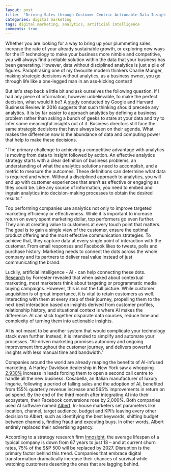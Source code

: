 ```yaml
---
layout: post
title:  "Driving Sales through Customer-Centric Actionable Data Insights"
categories: digital marketing
tags: digital marketing, analytics, artificial intelligence
comments: true
---
```

Whether you are looking for a way to bring up your plummeting sales, increase the rate of your already sustainable growth, or exploring new ways for the IT technology to make your business more nimble and competitive, you will always find a reliable solution within the data that your business has been generating. However, data without disciplined analytics is just a pile of figures. Paraphrasing one of my favourite modern thinkers Charlie Munger, making strategic decisions without analytics, as a business owner, you go through life like a one-legged man in an ass-kicking contest!

But let's step back a little bit and ask ourselves the following question. If I had any piece of information, however unbelievable, to make the perfect decision, what would it be? A [study][1] conducted by Google and Harvard Business Review in 2016 suggests that such thinking should precede any analytics. It is by far easier to approach analytics by defining a business problem rather than asking a bunch of geeks to stare at your data and try to infer some meaningful insights out of it. Business directors still face the same strategic decisions that have always been on their agenda. What makes the difference now is the abundance of data and computing power that help to make these decisions.

"The primary challenge to achieving a competitive advantage with analytics is moving from data to insight followed by action. An effective analytics strategy starts with a clear definition of business problems, an understanding of what the analytics solutions need to accomplish, and a metric to measure the outcomes. These definitions can determine what data is required and when. Without a disciplined approach to analytics, you will end up with customer experiences that aren’t as effective or engaging as they could be. Like any source of information, you need to embed and ingrain analytics into decision-making processes to obtain the desired results."

Top performing companies use analytics not only to improve targeted marketing efficiency or effectiveness. While it is important to increase return on every spent marketing dollar, top performers go even further. They aim at creating value to customers at every touch point that matters. The goal is to gain a single view of the customer, ensure the optimal product offering and the most effective communication strategies. To achieve that, they capture data at every single point of interaction with the customer. From email responses and Facebook likes to tweets, polls and purchase history. Marketing needs to connect the dots across the whole company and its partners to deliver real value instead of just communicating the brand.

Luckily, artificial intelligence - AI - can help connecting these dots. [Research][2] by Forrester revealed that when asked about contextual marketing, most marketers think about targeting or programmatic media buying campaigns. However, this is not the full picture. While customer acquisition is of great importance, it is vital to retain customers as well. Interacting with them at every step of their journey, propelling them to the next best interaction based on insights derived from customer profiles, relationship history, and situational context is where AI makes the difference. AI can stick together disparate data sources, reduce time and complexity of turning them into actionable insights.

AI is not meant to be another system that would complicate your technology stack even further. Instead, it is intended to simplify and automate your processes. "AI-driven marketing promises autonomy and ongoing improvement throughout the customer journey, and delivers powerful insights with less manual time and bandwidth."

Companies around the world are already reaping the benefits of AI-infused marketing. A Harley-Davidson dealership in New York saw a whopping [2,930%][4] increase in leads forcing them to open a second call centre to handle all the new business. Cosabella, an Italian manufacturer of luxury lingerie, following a period of falling sales and the adoption of AI, benefited from 155% quarterly revenue increase and 565% improvements in return on ad spend. By the end of the third month after integrating AI into their ecosystem, their Facebook conversions rose by 2,000%. Both companies used AI software named [Albert](https://albert.ai). In-house marketers set parameters like location, channel, target audience, budget and KPI’s leaving every other decision to Albert, such as identifying the best keywords, shifting budget between channels, finding fraud and executing buys. In other words, Albert entirely replaced their advertising agency.

According to a strategy research firm [Innosight][3], the average lifespan of a typical company is down from 67 years to just 18 – and at current churn rates, 75% of the S&P 500 will be replaced by 2027. Disruption is the primary factor behind this trend. Companies that embrace digital transformation dramatically increase their chances of survival while watching customers deserting the ones that are lagging behind.

[1]: https://hbr.org/sponsored/2016/04/marketing-in-the-drivers-seat-using-analytics-to-create-customer-value
[2]: https://albert.ai/forrester-study-ai-marketing/
[3]: https://www.innosight.com/wp-content/uploads/2016/08/creative-destruction-whips-through-corporate-america_final2015.pdf
[4]: https://hbr.org/2017/05/how-harley-davidson-used-predictive-analytics-to-increase-new-york-sales-leads-by-2930

